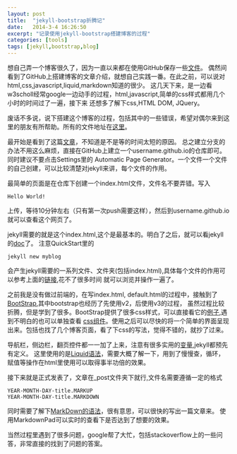 ```yaml
---
layout: post
title:  "jekyll-bootstrap折腾记"
date:   2014-3-4 16:26:50
excerpt: "记录使用jekyll-bootstrap搭建博客的过程"
categories: [tools]
tags: [jekyll,bootstrap,blog]
---
```


想自己弄一个博客很久了，因为一直以来都在使用GitHub保存一些[文件](https://github.com/yingshin)。
偶然间看到了GitHub上搭建博客的文章介绍，就想自己实践一番。在此之前，可以说对html,css,javascript,liquid,markdown知道的很少。
这几天下来，是一边看w3scholl经常google一边动手的过程，html,javascript,简单的css样式都用几个小时的时间过了一遍，接下来
还想多了解下css,HTML DOM, JQuery。

废话不多说，说下搭建这个博客的过程，包括其中的一些错误，希望对偶尔来到这里的朋友有所帮助。所有的文件地址在[这里](https://github.com/yingshin/yingshin.github.io)。

最开始是看到了这篇[文章](http://www.ruanyifeng.com/blog/2012/08/blogging_with_jekyll.html)，不知道是不是等的时间太短的原因。
总之建立分支的办法不用这么麻烦，直接在GitHub上建立一个username.github.io的仓库即可。同时建议不要点击Settings里的
Automatic Page Generator。一个文件一个文件的自己创建，可以比较清楚对jekyll来讲，每个文件的作用。  

<!--more-->  

最简单的页面是在仓库下创建一个index.html文件，文件名不要弄错。写入  

```
Hello World!
```  

上传，等待10分钟左右（只有第一次push需要这样），然后到username.github.io就可以查看这个网页了。

jekyll需要的就是这个index.html,这个是最基本的。明白了之后，就可以看jekyll的[doc](http://jekyllrb.com/docs/home/)了。
注意QuickStart里的  

```
jekyll new myblog
```

会产生jekyll需要的一系列文件、文件夹(包括index.html),具体每个文件的作用可以参考上面的[链接](http://jekyllrb.com/docs/home/),花不了很多时间
就可以浏览并操作一遍了。  

之前我是没有做过前端的，在写index.html, default.html的过程中，接触到了[BootStrap](http://getbootstrap.com/css/),其中bootstrap也经历了先使用v2，后使用v3的过程，
虽然过程比较折腾，但是学到了很多。BootStrap提供了很多css样式，可以直接看它的[例子](http://getbootstrap.com/getting-started/#examples),遇到不明白的也可以单独查看
[css组件](http://getbootstrap.com/css/)。使用之后可以尽快的将一个简单的界面呈现出来。包括也找了几个博客页面，看了下css的写法，觉得不错的，就抄了过来。  

导航栏，侧边栏，翻页控件都一一加了上来，注意有很多实用的[变量](http://jekyllrb.com/docs/variables/),jekyll都预先有定义。
这里使用的是[Liquid语法](https://github.com/shopify/liquid/wiki/liquid-for-designers)，需要大概了解一下，用到了慢慢查，循环，赋值等操作在html里使用可以取得事半功倍的效果。

接下来就是正式发表了，文章在\_post文件夹下就行,文件名需要遵循一定的格式  

```
YEAR-MONTH-DAY-title.MARKUP
YEAR-MONTH-DAY-title.MARKDOWN
```  

同时需要了解下[MarkDown的语法](https://github.com/adam-p/markdown-here/wiki/Markdown-Cheatsheet)，很有意思，可以很快的写出一篇文章来。
使用MarkdownPad可以实时的查看下是否达到了想要的效果。

当然过程里遇到了很多问题，google帮了大忙，包括stackoverflow上的一些问答，非常直接的找到了问题的答案。
